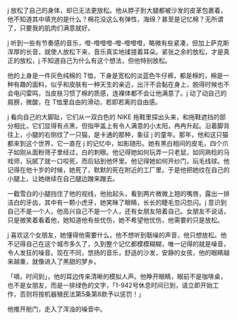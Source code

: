 j 放松了自己的身体，却已无法更放松。他从脖子到大腿都被沙发的皮革包裹着，他不知道其中填充的是什么？棉花没这么有弹性，海绵？甚至是记忆棉？无所谓了，只要我的肌肉们满意就好。

j 听到一些有节奏感的音乐，噔-噔噔噔-噔-噔噔噔，略微有些紧凑，但加上萨克斯浑厚的长音，就使人放松下来，音乐真实地揉搓着耳朵。紧张之余的放松，才是真正的放松，j 不知道自己为什么有这个想法，但他特别放松。

他的上身是一件灰色纯棉的 T恤，下身是宽松的淡蓝色牛仔裤，都是棉的，棉是一种有趣的面料，似乎和皮肤有一种天生的亲近，出汗不会黏在身上，脱得时候也不会电闪雷鸣，当皮肤习惯了棉的质感，连裸体都不会让他满意了。j 动了动自己的肩膀，微酸，在 T恤里自由的滑动，若即若离的自由感。

j 看向自己的大脚趾，它们从一双白色的 NIKE 拖鞋里探出头来，和拖鞋遮挡的部分相比，它们显得有点黑，但指甲盖上有令人满意的小太阳，冉冉升起。沿着脚背往上，小腿的右侧纹了一只猫，是卡通的那种，象征 j 的童年。那年，他和这只猫都来到这个世界，它一直在 j 的记忆中，如影随形。她有黑白相间的皮毛，四个爪子如刚从面粉筛子里经过，白的刺眼。他记得她如何玩弄一只老鼠，如同熟稔的马戏师，玩腻了就一口咬死，而后钻到他怀里。他记得她如何开纱门，玩毛线球。他记得在他十岁的时候，她死了，默默的死在附近的工厂里。于是他把她纹在自己的小腿上，让她继续在自己腿边蹭来蹭去。

一截雪白的小腿挡住了他的视线，他抬起头，看到两片微微上翘的嘴唇，露出一排洁白的牙齿，其中有一颗小虎牙，她笑眯了眼睛，长长的睫毛忽闪忽闪。j 意识到自己不是一个人，他高兴自己不是一个人，还有女朋友陪着自己。女朋友不说话，只是微笑着看着他，她知道他有些忧伤，她不希望他忧伤，他需要的只是放松。

j 喜欢这个女朋友，她懂得他需要什么，他不想听到聒噪的声音，他只想放松。他不记得自己在这个城市多久了，久到整个记忆都模模糊糊，唯一记得的就是噪音，令人发狂的噪音。现在不同，悠扬的音乐，舒适的沙发，安静的女孩，他的眼睛越来越重，就像进入了黑甜的梦乡。

「嘀，时间到」，他的耳边传来清晰的模拟人声。他睁开眼睛，眼前不是咖啡桌，也不是女朋友，而是一排绿色的文字，「1-942号休息时间已到，请立即开始工作，否则将按机器殖民法第5条第8款予以惩罚！」

他推开舱门，走入了浑浊的噪音中。 